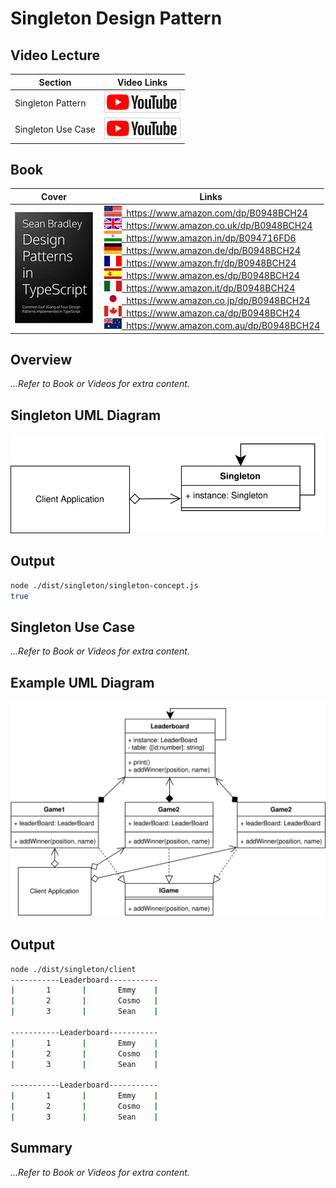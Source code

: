 # Singleton Design Pattern

## Video Lecture

| Section            | Video Links                                                                                                                                                                                                              |
| ------------------ | ------------------------------------------------------------------------------------------------------------------------------------------------------------------------------------------------------------------------ |
| Singleton Pattern  | <a id="ytVideoLink" href="https://www.youtube.com/watch?v=yg3gt-SZGQY&list=PLKWUX7aMnlELvv8bXquIgxXYyHH5SFlaP" target="_blank" title="Singleton Pattern"><img src="../img/yt_btn_sm.gif" alt="Singleton Pattern"/></a>   |
| Singleton Use Case | <a id="ytVideoLink" href="https://www.youtube.com/watch?v=7LPLT2vgUJk&list=PLKWUX7aMnlELvv8bXquIgxXYyHH5SFlaP" target="_blank" title="Singleton Use Case"><img src="../img/yt_btn_sm.gif" alt="Singleton Use Case"/></a> |

## Book 

Cover | Links
-|-
![Design Patterns In TypeScript (ASIN : B0948BCH24)](../img/dp_typescript_125.jpg) | &nbsp;<a href="https://www.amazon.com/dp/B0948BCH24"><img src="../img/flag_us.gif">&nbsp; https://www.amazon.com/dp/B0948BCH24</a><br/>&nbsp;<a href="https://www.amazon.co.uk/dp/B0948BCH24"><img src="../img/flag_uk.gif">&nbsp; https://www.amazon.co.uk/dp/B0948BCH24</a><br/>&nbsp;<a href="https://www.amazon.in/dp/B094716FD6"><img src="../img/flag_in.gif">&nbsp; https://www.amazon.in/dp/B094716FD6</a><br/>&nbsp;<a href="https://www.amazon.de/dp/B0948BCH24"><img src="../img/flag_de.gif">&nbsp; https://www.amazon.de/dp/B0948BCH24</a><br/>&nbsp;<a href="https://www.amazon.fr/dp/B0948BCH24"><img src="../img/flag_fr.gif">&nbsp; https://www.amazon.fr/dp/B0948BCH24</a><br/>&nbsp;<a href="https://www.amazon.es/dp/B0948BCH24"><img src="../img/flag_es.gif">&nbsp; https://www.amazon.es/dp/B0948BCH24</a><br/>&nbsp;<a href="https://www.amazon.it/dp/B0948BCH24"><img src="../img/flag_it.gif">&nbsp; https://www.amazon.it/dp/B0948BCH24</a><br/>&nbsp;<a href="https://www.amazon.co.jp/dp/B0948BCH24"><img src="../img/flag_jp.gif">&nbsp; https://www.amazon.co.jp/dp/B0948BCH24</a><br/>&nbsp;<a href="https://www.amazon.ca/dp/B0948BCH24"><img src="../img/flag_ca.gif">&nbsp; https://www.amazon.ca/dp/B0948BCH24</a><br/>&nbsp;<a href="https://www.amazon.com.au/dp/B0948BCH24"><img src="../img/flag_au.gif">&nbsp; https://www.amazon.com.au/dp/B0948BCH24</a>

## Overview

_...Refer to Book or Videos for extra content._

## Singleton UML Diagram

![Singleton UML Diagram](../img/singleton_concept.svg)

## Output

```bash
node ./dist/singleton/singleton-concept.js
true
```

## Singleton Use Case

_...Refer to Book or Videos for extra content._

## Example UML Diagram

![Singleton Use Case Diagram](../img/singleton_example.svg)

## Output

```bash
node ./dist/singleton/client
-----------Leaderboard-----------
|       1       |       Emmy    |
|       2       |       Cosmo   |
|       3       |       Sean    |

-----------Leaderboard-----------
|       1       |       Emmy    |
|       2       |       Cosmo   |
|       3       |       Sean    |

-----------Leaderboard-----------
|       1       |       Emmy    |
|       2       |       Cosmo   |
|       3       |       Sean    |
```

<!-- ## New Coding Concepts

### todo -->

## Summary

_...Refer to Book or Videos for extra content._
